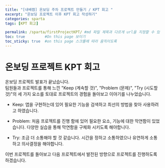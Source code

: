 ```yaml
---
title: "[내배캠] 온보딩 주차 프로젝트 만들기 / KPT 회고 "
excerpt: "온보딩 프로젝트 이후 KPT 회고 작성하기"
categories: sparta
tags: [KPT 회고]

permalink: /sparta/firstProjectKPT/ #md 파일 제목과 다르게 url을 지정할 수 있음, 미지정 시 md 파일 명으로 따라감   
toc: true         #On this page 보이기 
toc_sticky: true  #on this page 스크롤에 따라 움직이도록 
---
```

# 온보딩 프로젝트 KPT 회고 
온보딩 프로젝트 발표가 끝났습니다. <br>
팀원들과 프로젝트를 통해 느낀 "Keep (계속할 것)", "Problem (문제)", "Try (시도할 것)"의 세 가지 요소를 토대로 프로젝트의 경험을 돌아보고 이야기를 나누었습니다. 

* Keep: 앱을 구현하는데 있어 필요한 기능을 검색하고 최선의 방법을 찾아 사용하려고 하였습니다.  

* Problem: 처음 프로젝트를 진행 함에 있어 필요한 요소, 기능에 대한 막연함이 있었습니다. 다양한 실습을 통해 막연함을 구체화 시키도록 해야합니다. 

* Try: 조금 더 소통해야 할 것 같습니다. 시간을 정하고 소통하였으나 유연하게 소통하고 의사결정을 해야합니다. 

이번 프로젝트를 돌아보고 다음 프로젝트에서 발전된 방향으로 프로젝트를 진행하도록 하겠습니다. 



